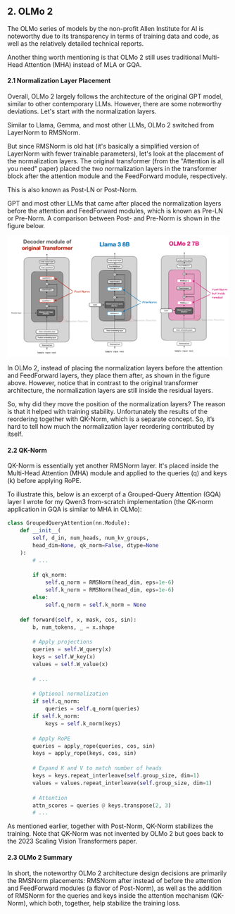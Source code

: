 ## 2. OLMo 2

The OLMo series of models by the non-profit Allen Institute for AI is noteworthy due to its transparency in terms of training data and code, as well as the relatively detailed technical reports.

Another thing worth mentioning is that OLMo 2 still uses traditional Multi-Head Attention (MHA) instead of MLA or GQA.

#### 2.1 Normalization Layer Placement
Overall, OLMo 2 largely follows the architecture of the original GPT model, similar to other contemporary LLMs. However, there are some noteworthy deviations. Let's start with the normalization layers.

Similar to Llama, Gemma, and most other LLMs, OLMo 2 switched from LayerNorm to RMSNorm.

But since RMSNorm is old hat (it's basically a simplified version of LayerNorm with fewer trainable parameters), let's look at the placement of the normalization layers. The original transformer (from the "Attention is all you need" paper) placed the two normalization layers in the transformer block after the attention module and the FeedForward module, respectively.

This is also known as Post-LN or Post-Norm.

GPT and most other LLMs that came after placed the normalization layers before the attention and FeedForward modules, which is known as Pre-LN or Pre-Norm. A comparison between Post- and Pre-Norm is shown in the figure below.

![](./images/2.1-Post-Pre-Norm.png)

In OLMo 2, instead of placing the normalization layers before the attention and FeedForward layers, they place them after, as shown in the figure above. However, notice that in contrast to the original transformer architecture, the normalization layers are still inside the residual layers.

So, why did they move the position of the normalization layers? The reason is that it helped with training stability. Unfortunately the results of the reordering together with QK-Norm, which is a separate concept. So, it’s hard to tell how much the normalization layer reordering contributed by itself.

#### 2.2 QK-Norm
QK-Norm is essentially yet another RMSNorm layer. It's placed inside the Multi-Head Attention (MHA) module and applied to the queries (q) and keys (k) before applying RoPE.

To illustrate this, below is an excerpt of a Grouped-Query Attention (GQA) layer I wrote for my Qwen3 from-scratch implementation (the QK-norm application in GQA is similar to MHA in OLMo):

```python
class GroupedQueryAttention(nn.Module):
    def __init__(
        self, d_in, num_heads, num_kv_groups,
        head_dim=None, qk_norm=False, dtype=None
    ):
        # ...

        if qk_norm:
            self.q_norm = RMSNorm(head_dim, eps=1e-6)
            self.k_norm = RMSNorm(head_dim, eps=1e-6)
        else:
            self.q_norm = self.k_norm = None

    def forward(self, x, mask, cos, sin):
        b, num_tokens, _ = x.shape

        # Apply projections
        queries = self.W_query(x) 
        keys = self.W_key(x)
        values = self.W_value(x) 

        # ...

        # Optional normalization
        if self.q_norm:
            queries = self.q_norm(queries)
        if self.k_norm:
            keys = self.k_norm(keys)

        # Apply RoPE
        queries = apply_rope(queries, cos, sin)
        keys = apply_rope(keys, cos, sin)

        # Expand K and V to match number of heads
        keys = keys.repeat_interleave(self.group_size, dim=1)
        values = values.repeat_interleave(self.group_size, dim=1)

        # Attention
        attn_scores = queries @ keys.transpose(2, 3)
        # ...

```
As mentioned earlier, together with Post-Norm, QK-Norm stabilizes the training. Note that QK-Norm was not invented by OLMo 2 but goes back to the 2023 Scaling Vision Transformers paper.

#### 2.3 OLMo 2 Summary

In short, the noteworthy OLMo 2 architecture design decisions are primarily the RMSNorm placements: RMSNorm after instead of before the attention and FeedForward modules (a flavor of Post-Norm), as well as the addition of RMSNorm for the queries and keys inside the attention mechanism (QK-Norm), which both, together, help stabilize the training loss.








